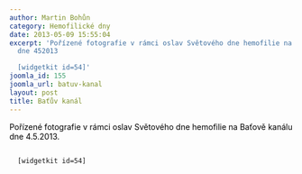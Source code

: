 ```yaml
---
author: Martin Bohůn
category: Hemofilické dny
date: 2013-05-09 15:55:04
excerpt: 'Pořízené fotografie v rámci oslav Světového dne hemofilie na Baťově kanálu
  dne 452013

  [widgetkit id=54]'
joomla_id: 155
joomla_url: batuv-kanal
layout: post
title: Baťův kanál
---
```


<p>
 <span style="color: #000000;">
  Pořízené fotografie v rámci oslav Světového dne hemofilie na Baťově kanálu dne 4.5.2013.
 </span>
</p>
<p>
 <code>
  [widgetkit id=54]
 </code>
</p>